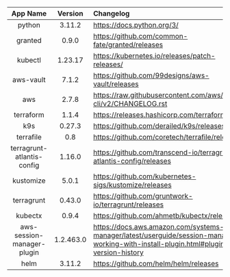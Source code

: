 | App Name | Version | Changelog |
| :------: | :-----: | :------- |
| python | 3.11.2 | https://docs.python.org/3/ |
| granted | 0.9.0 | https://github.com/common-fate/granted/releases |
| kubectl | 1.23.17 | https://kubernetes.io/releases/patch-releases/ |
| aws-vault | 7.1.2 | https://github.com/99designs/aws-vault/releases |
| aws | 2.7.8 | https://raw.githubusercontent.com/aws/aws-cli/v2/CHANGELOG.rst |
| terraform | 1.1.4 | https://releases.hashicorp.com/terraform/ |
| k9s | 0.27.3 | https://github.com/derailed/k9s/releases |
| terrafile | 0.8 | https://github.com/coretech/terrafile/releases |
| terragrunt-atlantis-config | 1.16.0 | https://github.com/transcend-io/terragrunt-atlantis-config/releases |
| kustomize | 5.0.1 | https://github.com/kubernetes-sigs/kustomize/releases |
| terragrunt | 0.43.0 | https://github.com/gruntwork-io/terragrunt/releases |
| kubectx | 0.9.4 | https://github.com/ahmetb/kubectx/releases |
| aws-session-manager-plugin | 1.2.463.0 | https://docs.aws.amazon.com/systems-manager/latest/userguide/session-manager-working-with-install-plugin.html#plugin-version-history |
| helm | 3.11.2 | https://github.com/helm/helm/releases |
